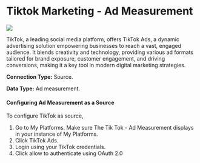 # Tiktok Marketing - Ad Measurement

![](https://lh7-us.googleusercontent.com/-kPbeFBJpZqW\_8FCf85212FqYj6RITRO0ELqraJIMnLF-u1Zl0e3g0MJR-EgLsw9Nc1gxEkLmNhEm7qKR5KW16i9RoKbtNcZ9do4YzygoU8P7UBAhNUX8iCPqmXVqnzzQBqqp0YYXZcGN7r0ovybOA)

TikTok, a leading social media platform, offers TikTok Ads, a dynamic advertising solution empowering businesses to reach a vast, engaged audience. It blends creativity and technology, providing various ad formats tailored for brand exposure, customer engagement, and driving conversions, making it a key tool in modern digital marketing strategies.

**Connection Type:** Source.

**Data Type:** Ad measurement.

#### Configuring Ad Measurement as a Source

To configure TikTok as source,

1. Go to My Platforms. Make sure The Tik Tok - Ad Measurement displays in your instance of My Platforms.
2. Click TikTok Ads.
3. Login using your TikTok credentials.
4. Click allow to authenticate using OAuth 2.0

